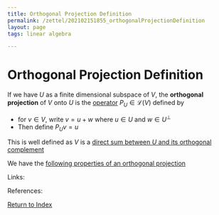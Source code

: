 ```yaml
---
title: Orthogonal Projection Definition
permalink: /zettel/202102151855_orthogonalProjectionDefinition
layout: page
tags: linear algebra

---
```

# Orthogonal Projection Definition

If we have $U$ as a finite dimensional subspace of $V$, the **orthogonal projection** of $V$ onto $U$ is the [operator](202102082104_operatorDefinition)
$P_U \in \mathcal{L}(V)$ defined by 
- for $v \in V$, write $v = u + w$ where $u \in U$ and $w \in U^{\bot}$ 
- Then define $P_U v = u$

This is well defined as $V$ is a [direct sum between $U$ and its orthogonal complement](202102151815_directSumOrthogonalComplement)

We have the [following properties of an orthogonal projection](202102151928_propertiesOrthogonalProjection)

Links: 

References: 

[Return to Index](index)